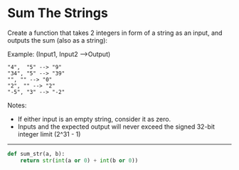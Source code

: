 # Sum The Strings

Create a function that takes 2 integers in form of a string as an input, and outputs the sum (also as a string):

Example: (Input1, Input2 -->Output)

```
"4",  "5" --> "9"
"34", "5" --> "39"
"", "" --> "0"
"2", "" --> "2"
"-5", "3" --> "-2"
```
Notes:

* If either input is an empty string, consider it as zero.
* Inputs and the expected output will never exceed the signed 32-bit integer limit (2^31 - 1)

---

```py
def sum_str(a, b):
    return str(int(a or 0) + int(b or 0))
```
